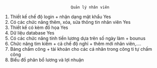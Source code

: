                                   Quản lý nhân viên
1. Thiết kế chế độ login + nhận dạng mật khẩu      Yes
2. Có các chức năng thêm, xóa, sửa thông tin nhân viên   Yes
3. Thiết kế có kèm đồ họa     Yes
4. Dữ liệu database           Yes
5. Có các chức năng tính tiền lương dựa trên số ngày làm + bounus
6. Chức năng tìm kiếm + cả chế độ nghỉ + thêm mới nhân viên,....				  
7. Bảng chấm công + tài khoản cho các cá nhân trong công ti tự chấm công
8. Biểu đồ phân bổ lương và lợi nhuận 
